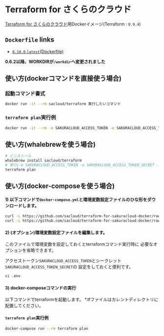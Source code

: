 
# Terraform for さくらのクラウド

[Terraform for さくらのクラウド](https://github.com/sacloud/terraform-provider-sakuracloud)用Dockerイメージ(Terraform : `0.9.4`)

## `Dockerfile` links

  - [`0.10.0`,`latest`(Dockerfile)](https://github.com/sacloud/terraform-for-sakuracloud-docker/tree/master/0.10.0/)

**0.6.2以降、WORKDIRが`/workdir`へ変更されました**

## 使い方(dockerコマンドを直接使う場合)

### 起動コマンド書式

```bash
docker run -it --rm sacloud/terraform 実行したいコマンド
```

### `terraform plan`実行例
```bash
docker run -it --rm -e SAKURACLOUD_ACCESS_TOKEN -e SAKURACLOUD_ACCESS_TOKEN_SECRET -v $PWD:/workdir sacloud/terraform plan
```

## 使い方(whalebrewを使う場合)

```bash
# インストール
whalebrew install sacloud/terraform
# 実行(-e SAKURACLOUD_ACCESS_TOKEN -e SAKURACLOUD_ACCESS_TOKEN_SECRET -v $PWD:/workdir が指定されている状態となる)
terraform plan
```


## 使い方(docker-composeを使う場合)

#### 1) 以下コマンドで`docker-compose.yml`と環境変数設定ファイルのひな形をダウンロードします。

```bash
curl -L https://github.com/sacloud/terraform-for-sakuracloud-docker/raw/master/docker-compose.yml > docker-compose.yml
curl -L https://github.com/sacloud/terraform-for-sakuracloud-docker/raw/master/env-sample > .env
```

#### 2) (**オプション**)環境変数設定ファイルを編集します。

このファイルで環境変数を設定しておくとterraformコマンド実行時に
必要なオプションを省略できます。

アクセストークン`SAKURACLOUD_ACCESS_TOKEN`とシークレット`SAKURACLOUD_ACCESS_TOKEN_SECRET`の
設定をしておくと便利です。

```bash
vi .env
```

#### 3) docker-composeコマンドの実行

以下コマンドでterraformを起動します。
*.tfファイルはカレントディレクトリに配置してください。

#### `terraform plan`実行例
```bash
docker-compose run --rm terraform plan
```


